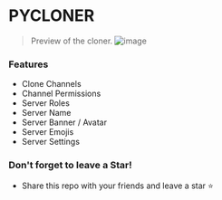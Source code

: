 # PYCLONER
> Preview of the cloner.
![image](https://user-images.githubusercontent.com/78349534/178760896-ab5a15fb-888c-4cfa-be4f-76568cb1e32e.png)


### Features

+ Clone Channels
+ Channel Permissions
+ Server Roles
+ Server Name
+ Server Banner / Avatar
+ Server Emojis
+ Server Settings 

### Don't forget to leave a Star!

- Share this repo with your friends and leave a star ⭐️
